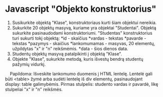 # Javascript "Objekto konstruktorius"

1. Susikurkite objektą "Klase", konstruktoriaus kurti šiam objektui nereikia. 
2. Sukurkite 20 objektų masyvą, kuriame yra objektai "Studentai". Objektą sukurkite pasinaudodami konstruktoriumi. "Studentas" konstruktorius turi sukurti tokį objektą: 
*id - skaičius 
*vardas - tekstas 
*pavarde - tekstas 
*pazymys - skaičius 
*lankomumamas - masyvas, 20 elementų, užpildytas "x" ir "n" reikšmėmis. 
*data - šios dienos data. 
3. Studentų objektų masyvą patalpikinti į objektą "Klase". 
4. Objekte "Klase", sukurkite metodą, kuris išvestų bendrą studentų pažymių vidurkį.

&nbsp;&nbsp;&nbsp; Papildoma: Išveskite lankomumo duomenis į HTML lentelę. Lentelė gali būti \<table> žymė arba sudėti lentelę iš div elementų, pasinaudojant display: table galimybėmis. Pirmas stulpelis: studento vardas ir pavardė, likę stulpeliai "x" ir "n" reikšmės.
